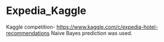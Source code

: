 # Expedia_Kaggle

Kaggle competition- https://www.kaggle.com/c/expedia-hotel-recommendations
Naive Bayes prediction was used.
